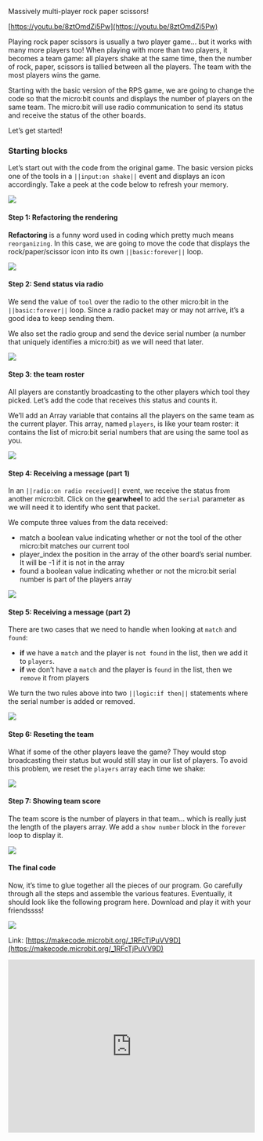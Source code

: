 Massively multi-player rock paper scissors!

[https://youtu.be/8ztOmdZi5Pw](https://youtu.be/8ztOmdZi5Pw)


Playing rock paper scissors is usually a two player game… but it works with many more players too! When playing with more than two players, it becomes a team game: all players shake at the same time, then the number of rock, paper, scissors is tallied between all the players. The team with the most players wins the game.

Starting with the basic version of the RPS game, we are going to change the code so that the micro:bit counts and displays the number of players on the same team. The micro:bit will use radio communication to send its status and receive the status of the other boards.

Let’s get started!

### Starting blocks
Let’s start out with the code from the original game. The basic version picks one of the tools in a `||input:on shake||` event and displays an icon accordingly. Take a peek at the code below to refresh your memory.

![](https://i.imgur.com/Q7JjY6R.png)

#### Step 1: Refactoring the rendering
**Refactoring** is a funny word used in coding which pretty much means `reorganizing`. In this case, we are going to move the code that displays the rock/paper/scissor icon into its own `||basic:forever||` loop.

![](https://i.imgur.com/w7LMIyt.png)

#### Step 2: Send status via radio
We send the value of `tool` over the radio to the other micro:bit in the `||basic:forever||` loop. Since a radio packet may or may not arrive, it’s a good idea to keep sending them.

We also set the radio group and send the device serial number (a number that uniquely identifies a micro:bit) as we will need that later.

![](https://i.imgur.com/tyDhhhT.png)

#### Step 3: the team roster

All players are constantly broadcasting to the other players which tool they picked. Let’s add the code that receives this status and counts it.

We’ll add an Array variable that contains all the players on the same team as the current player. This array, named `players`, is like your team roster: it contains the list of micro:bit serial numbers that are using the same tool as you.

![](https://i.imgur.com/QxLIdYy.png)

#### Step 4: Receiving a message (part 1)
In an `||radio:on radio received||` event, we receive the status from another micro:bit. Click on the **gearwheel** to add the `serial` parameter as we will need it to identify who sent that packet.

We compute three values from the data received:

- match a boolean value indicating whether or not the tool of the other micro:bit matches our current tool
- player_index the position in the array of the other board’s serial number. It will be -1 if it is not in the array
- found a boolean value indicating whether or not the micro:bit serial number is part of the players array

![](https://i.imgur.com/07pzeRs.png)

#### Step 5: Receiving a message (part 2)
There are two cases that we need to handle when looking at `match` and `found`:

- **if** we have a `match` and the player is `not found` in the list, then we add it to `players`.
- **if** we don’t have a `match` and the player is `found` in the list, then we `remove` it from players

We turn the two rules above into two `||logic:if then||` statements where the serial number is added or removed.

![](https://i.imgur.com/3wfDMaU.png)

#### Step 6: Reseting the team
What if some of the other players leave the game? They would stop broadcasting their status but would still stay in our list of players. To avoid this problem, we reset the `players` array each time we shake:

![](https://i.imgur.com/rJfPhDf.png)

#### Step 7: Showing team score
The team score is the number of players in that team… which is really just the length of the players array. We add a `show number` block in the `forever` loop to display it.

![](https://i.imgur.com/OReG1xk.png)

#### The final code
Now, it’s time to glue together all the pieces of our program. Go carefully through all the steps and assemble the various features. Eventually, it should look like the following program here. Download and play it with your friendssss!

![](https://i.imgur.com/kUTa2dv.png)

Link: [https://makecode.microbit.org/_1RFcTjPuVV9D](https://makecode.microbit.org/_1RFcTjPuVV9D)

<div style="position:relative;height:0;padding-bottom:70%;overflow:hidden;"><iframe style="position:absolute;top:0;left:0;width:100%;height:100%;" src="https://makecode.microbit.org/#pub:_1RFcTjPuVV9D" frameborder="0" sandbox="allow-popups allow-forms allow-scripts allow-same-origin"></iframe></div>

